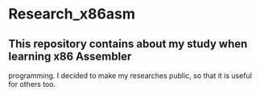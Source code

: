 #  Research_x86asm
## This repository contains about my study when learning x86 Assembler
   programming. I decided to make my researches public, so that it is
   useful for others too.
